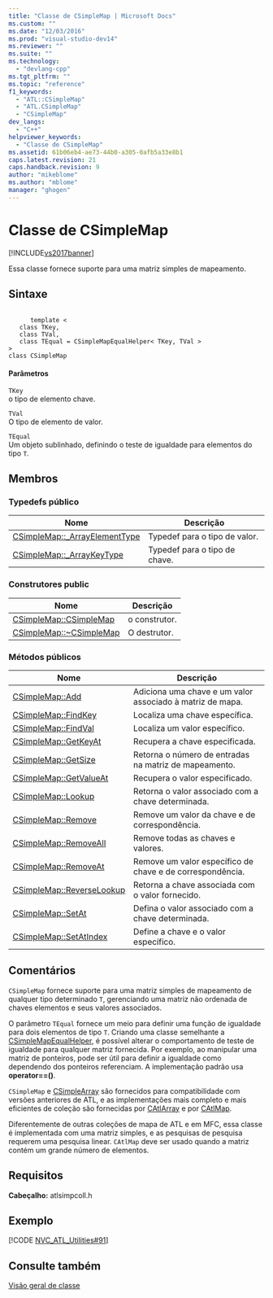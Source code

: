 ```yaml
---
title: "Classe de CSimpleMap | Microsoft Docs"
ms.custom: ""
ms.date: "12/03/2016"
ms.prod: "visual-studio-dev14"
ms.reviewer: ""
ms.suite: ""
ms.technology: 
  - "devlang-cpp"
ms.tgt_pltfrm: ""
ms.topic: "reference"
f1_keywords: 
  - "ATL::CSimpleMap"
  - "ATL.CSimpleMap"
  - "CSimpleMap"
dev_langs: 
  - "C++"
helpviewer_keywords: 
  - "Classe de CSimpleMap"
ms.assetid: 61b06eb4-ae73-44b0-a305-0afb5a33e8b1
caps.latest.revision: 21
caps.handback.revision: 9
author: "mikeblome"
ms.author: "mblome"
manager: "ghogen"
---
```

# Classe de CSimpleMap
[!INCLUDE[vs2017banner](../../assembler/inline/includes/vs2017banner.md)]

Essa classe fornece suporte para uma matriz simples de mapeamento.  
  
## Sintaxe  
  
```  
  
      template <   
   class TKey,  
   class TVal,  
   class TEqual = CSimpleMapEqualHelper< TKey, TVal >   
>   
class CSimpleMap  
```  
  
#### Parâmetros  
 `TKey`  
 o tipo de elemento chave.  
  
 `TVal`  
 O tipo de elemento de valor.  
  
 `TEqual`  
 Um objeto sublinhado, definindo o teste de igualdade para elementos do tipo `T`.  
  
## Membros  
  
### Typedefs público  
  
|Nome|Descrição|  
|----------|---------------|  
|[CSimpleMap::\_ArrayElementType](../Topic/CSimpleMap::_ArrayElementType.md)|Typedef para o tipo de valor.|  
|[CSimpleMap::\_ArrayKeyType](../Topic/CSimpleMap::_ArrayKeyType.md)|Typedef para o tipo de chave.|  
  
### Construtores public  
  
|Nome|Descrição|  
|----------|---------------|  
|[CSimpleMap::CSimpleMap](../Topic/CSimpleMap::CSimpleMap.md)|o construtor.|  
|[CSimpleMap::~CSimpleMap](../Topic/CSimpleMap::~CSimpleMap.md)|O destrutor.|  
  
### Métodos públicos  
  
|Nome|Descrição|  
|----------|---------------|  
|[CSimpleMap::Add](../Topic/CSimpleMap::Add.md)|Adiciona uma chave e um valor associado à matriz de mapa.|  
|[CSimpleMap::FindKey](../Topic/CSimpleMap::FindKey.md)|Localiza uma chave específica.|  
|[CSimpleMap::FindVal](../Topic/CSimpleMap::FindVal.md)|Localiza um valor específico.|  
|[CSimpleMap::GetKeyAt](../Topic/CSimpleMap::GetKeyAt.md)|Recupera a chave especificada.|  
|[CSimpleMap::GetSize](../Topic/CSimpleMap::GetSize.md)|Retorna o número de entradas na matriz de mapeamento.|  
|[CSimpleMap::GetValueAt](../Topic/CSimpleMap::GetValueAt.md)|Recupera o valor especificado.|  
|[CSimpleMap::Lookup](../Topic/CSimpleMap::Lookup.md)|Retorna o valor associado com a chave determinada.|  
|[CSimpleMap::Remove](../Topic/CSimpleMap::Remove.md)|Remove um valor da chave e de correspondência.|  
|[CSimpleMap::RemoveAll](../Topic/CSimpleMap::RemoveAll.md)|Remove todas as chaves e valores.|  
|[CSimpleMap::RemoveAt](../Topic/CSimpleMap::RemoveAt.md)|Remove um valor específico de chave e de correspondência.|  
|[CSimpleMap::ReverseLookup](../Topic/CSimpleMap::ReverseLookup.md)|Retorna a chave associada com o valor fornecido.|  
|[CSimpleMap::SetAt](../Topic/CSimpleMap::SetAt.md)|Defina o valor associado com a chave determinada.|  
|[CSimpleMap::SetAtIndex](../Topic/CSimpleMap::SetAtIndex.md)|Define a chave e o valor específico.|  
  
## Comentários  
 `CSimpleMap` fornece suporte para uma matriz simples de mapeamento de qualquer tipo determinado `T`, gerenciando uma matriz não ordenada de chaves elementos e seus valores associados.  
  
 O parâmetro `TEqual` fornece um meio para definir uma função de igualdade para dois elementos de tipo `T`.  Criando uma classe semelhante a [CSimpleMapEqualHelper](../../atl/reference/csimplemapequalhelper-class.md), é possível alterar o comportamento de teste de igualdade para qualquer matriz fornecida.  Por exemplo, ao manipular uma matriz de ponteiros, pode ser útil para definir a igualdade como dependendo dos ponteiros referenciam.  A implementação padrão usa **operator\=\=\(\)**.  
  
 `CSimpleMap` e [CSimpleArray](../../atl/reference/csimplearray-class.md) são fornecidos para compatibilidade com versões anteriores de ATL, e as implementações mais completo e mais eficientes de coleção são fornecidas por [CAtlArray](../../atl/reference/catlarray-class.md) e por [CAtlMap](../../atl/reference/catlmap-class.md).  
  
 Diferentemente de outras coleções de mapa de ATL e em MFC, essa classe é implementada com uma matriz simples, e as pesquisas de pesquisa requerem uma pesquisa linear.  `CAtlMap` deve ser usado quando a matriz contém um grande número de elementos.  
  
## Requisitos  
 **Cabeçalho:** atlsimpcoll.h  
  
## Exemplo  
 [!CODE [NVC_ATL_Utilities#91](../CodeSnippet/VS_Snippets_Cpp/NVC_ATL_Utilities#91)]  
  
## Consulte também  
 [Visão geral de classe](../../atl/atl-class-overview.md)